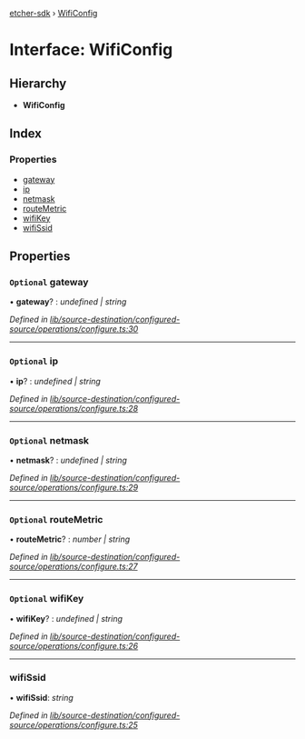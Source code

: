 [etcher-sdk](../README.md) › [WifiConfig](wificonfig.md)

# Interface: WifiConfig

## Hierarchy

* **WifiConfig**

## Index

### Properties

* [gateway](wificonfig.md#optional-gateway)
* [ip](wificonfig.md#optional-ip)
* [netmask](wificonfig.md#optional-netmask)
* [routeMetric](wificonfig.md#optional-routemetric)
* [wifiKey](wificonfig.md#optional-wifikey)
* [wifiSsid](wificonfig.md#wifissid)

## Properties

### `Optional` gateway

• **gateway**? : *undefined | string*

*Defined in [lib/source-destination/configured-source/operations/configure.ts:30](https://github.com/balena-io-modules/etcher-sdk/blob/9eb4c2e/lib/source-destination/configured-source/operations/configure.ts#L30)*

___

### `Optional` ip

• **ip**? : *undefined | string*

*Defined in [lib/source-destination/configured-source/operations/configure.ts:28](https://github.com/balena-io-modules/etcher-sdk/blob/9eb4c2e/lib/source-destination/configured-source/operations/configure.ts#L28)*

___

### `Optional` netmask

• **netmask**? : *undefined | string*

*Defined in [lib/source-destination/configured-source/operations/configure.ts:29](https://github.com/balena-io-modules/etcher-sdk/blob/9eb4c2e/lib/source-destination/configured-source/operations/configure.ts#L29)*

___

### `Optional` routeMetric

• **routeMetric**? : *number | string*

*Defined in [lib/source-destination/configured-source/operations/configure.ts:27](https://github.com/balena-io-modules/etcher-sdk/blob/9eb4c2e/lib/source-destination/configured-source/operations/configure.ts#L27)*

___

### `Optional` wifiKey

• **wifiKey**? : *undefined | string*

*Defined in [lib/source-destination/configured-source/operations/configure.ts:26](https://github.com/balena-io-modules/etcher-sdk/blob/9eb4c2e/lib/source-destination/configured-source/operations/configure.ts#L26)*

___

###  wifiSsid

• **wifiSsid**: *string*

*Defined in [lib/source-destination/configured-source/operations/configure.ts:25](https://github.com/balena-io-modules/etcher-sdk/blob/9eb4c2e/lib/source-destination/configured-source/operations/configure.ts#L25)*
